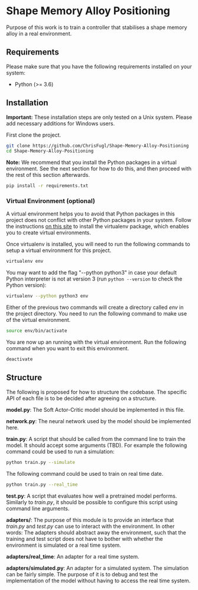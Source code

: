 # Shape Memory Alloy Positioning
Purpose of this work is to train a controller that stabilises a shape memory alloy in a real environment.

## Requirements
Please make sure that you have the following requirements installed on your system:

* Python (>= 3.6)

## Installation
**Important:** These installation steps are only tested on a Unix system. Please add necessary additions for Windows users.

First clone the project.

``` sh
git clone https://github.com/ChrisFugl/Shape-Memory-Alloy-Positioning
cd Shape-Memory-Alloy-Positioning
```

**Note:** We recommend that you install the Python packages in a virtual environment. See the next section for how to do this, and then proceed with the rest of this section afterwards.

``` sh
pip install -r requirements.txt
```

### Virtual Environment (optional)
A virtual environment helps you to avoid that Python packages in this project does not conflict with other Python packages in your system. Follow the instructions [on this site](https://virtualenv.pypa.io/en/stable/installation/) to install the virtualenv package, which enables you to create virtual environments.

Once virtualenv is installed, you will need to run the following commands to setup a virtual environment for this project.

``` sh
virtualenv env
```

You may want to add the flag "--python python3" in case your default Python interpreter is not at version 3 (run ```python --version``` to check the Python version):

``` sh
virtualenv --python python3 env
```

Either of the previous two commands will create a directory called *env* in the project directory. You need to run the following command to make use of the virtual environment.

``` sh
source env/bin/activate
```

You are now up an running with the virtual environment. Run the following command when you want to exit this environment.

``` sh
deactivate
```

## Structure
The following is proposed for how to structure the codebase. The specific API of each file is to be decided after agreeing on a structure.

**model.py**: The Soft Actor-Critic model should be implemented in this file.

**network.py**: The neural network used by the model should be implemented here.

**train.py**: A script that should be called from the command line to train the model. It should accept some arguments (TBD). For example the following command could be used to run a simulation:

``` sh
python train.py --simulate
```

The following command could be used to train on real time date.

``` sh
python train.py --real_time
```

**test.py**: A script that evaluates how well a pretrained model performs. Similarly to *train.py*, it should be possible to configure this script using command line arguments.

**adapters/**: The purpose of this module is to provide an interface that *train.py* and *test.py* can use to interact with the environment. In other words: The adapters should abstract away the environment, such that the training and test script does not have to bother with whether the environment is simulated or a real time system.

**adapters/real_time**: An adapter for a real time system.

**adapters/simulated.py**: An adapter for a simulated system. The simulation can be fairly simple. The purpose of it is to debug and test the implementation of the model without having to access the real time system.
